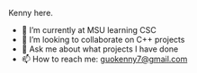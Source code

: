 Kenny here.
- 🔭 I’m currently at MSU learning CSC
- 👯 I’m looking to collaborate on C++ projects
- 💬 Ask me about what projects I have done
- 📫 How to reach me: guokenny7@gmail.com
